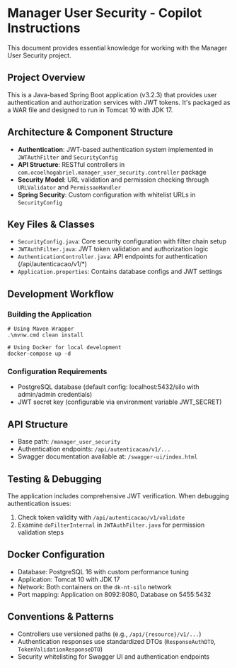 # Manager User Security - Copilot Instructions

This document provides essential knowledge for working with the Manager User Security project.

## Project Overview

This is a Java-based Spring Boot application (v3.2.3) that provides user authentication and authorization services with JWT tokens. It's packaged as a WAR file and designed to run in Tomcat 10 with JDK 17.

## Architecture & Component Structure

- **Authentication**: JWT-based authentication system implemented in `JWTAuthFilter` and `SecurityConfig`
- **API Structure**: RESTful controllers in `com.ocoelhogabriel.manager_user_security.controller` package 
- **Security Model**: URL validation and permission checking through `URLValidator` and `PermissaoHandler`
- **Spring Security**: Custom configuration with whitelist URLs in `SecurityConfig`

## Key Files & Classes

- `SecurityConfig.java`: Core security configuration with filter chain setup
- `JWTAuthFilter.java`: JWT token validation and authorization logic
- `AuthenticationController.java`: API endpoints for authentication (/api/autenticacao/v1/*)
- `Application.properties`: Contains database configs and JWT settings

## Development Workflow

### Building the Application

```shell
# Using Maven Wrapper
.\mvnw.cmd clean install

# Using Docker for local development
docker-compose up -d
```

### Configuration Requirements

- PostgreSQL database (default config: localhost:5432/silo with admin/admin credentials)
- JWT secret key (configurable via environment variable JWT_SECRET)

## API Structure

- Base path: `/manager_user_security`
- Authentication endpoints: `/api/autenticacao/v1/...`
- Swagger documentation available at: `/swagger-ui/index.html`

## Testing & Debugging

The application includes comprehensive JWT verification. When debugging authentication issues:

1. Check token validity with `/api/autenticacao/v1/validate`
2. Examine `doFilterInternal` in `JWTAuthFilter.java` for permission validation steps

## Docker Configuration

- Database: PostgreSQL 16 with custom performance tuning
- Application: Tomcat 10 with JDK 17
- Network: Both containers on the `dk-nt-silo` network
- Port mapping: Application on 8092:8080, Database on 5455:5432

## Conventions & Patterns

- Controllers use versioned paths (e.g., `/api/{resource}/v1/...`)
- Authentication responses use standardized DTOs (`ResponseAuthDTO`, `TokenValidationResponseDTO`)
- Security whitelisting for Swagger UI and authentication endpoints
